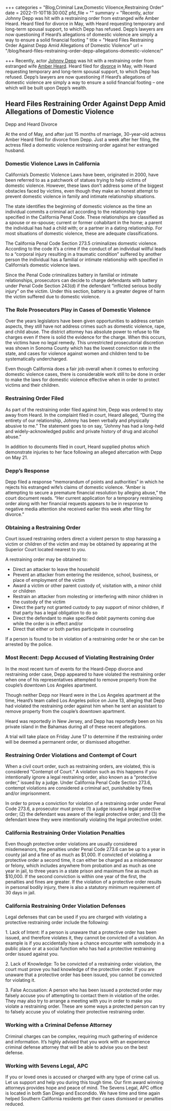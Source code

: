 +++
categories = "Blog,Criminal Law,Domestic Viloence,Restraining Order"
date = 2022-11-10T18:30:00Z
pfd_file = ""
summary = "Recently, actor Johnny Depp was hit with a restraining order from estranged wife Amber Heard. Heard filed for divorce in May, with Heard requesting temporary and long-term spousal support, to which Depp has refused. Depp’s lawyers are now questioning if Heard’s allegations of domestic violence are simply a way to ensure a solid financial footing "
title = "Heard Files Restraining Order Against Depp Amid Allegations of Domestic Violence"
url = "/blog/heard-files-restraining-order-depp-allegations-domestic-violence/"

+++
Recently, actor [Johnny Depp](https://www.sevenslegal.com/) was hit with a restraining order from estranged wife [Amber Heard](https://www.sevenslegal.com/). Heard filed for [divorce](https://www.sevenslegal.com/) in May, with Heard requesting temporary and long-term spousal support, to which Depp has refused. Depp’s lawyers are now questioning if Heard’s allegations of domestic violence are simply a way to ensure a solid financial footing – one which will be built upon Depp’s wealth.

## Heard Files Restraining Order Against Depp Amid Allegations of Domestic Violence

Depp and Heard Divorce

At the end of May, and after just 15 months of marriage, 30-year-old actress Amber Heard filed for divorce from Depp. Just a week after her filing, the actress filed a domestic violence restraining order against her estranged husband.

### Domestic Violence Laws in California

California’s Domestic Violence Laws have been, originated in 2000, have been referred to as a patchwork of statues trying to help victims of domestic violence. However, these laws don’t address some of the biggest obstacles faced by victims, even though they make an honest attempt to prevent domestic violence in family and intimate relationship situations.

The state identifies the beginning of domestic violence as the time an individual commits a criminal act according to the relationship type specified in the California Penal Code. These relationships are classified as a spouse or ex-spouse; current or former cohabitant in the home; a parent the individual has had a child with; or a partner in a dating relationship. For most situations of domestic violence, these are adequate classifications.

The California Penal Code Section 273.5 criminalizes domestic violence. According to the code it’s a crime if the conduct of an individual willful leads to a “corporal injury resulting in a traumatic condition” suffered by another person the individual has a familial or intimate relationship with specified in California’s domestic violence laws.

Since the Penal Code criminalizes battery in familial or intimate relationships, prosecutors can decide to charge defendants with battery under Penal Code Section 243(d) if the defendant “inflicted serious bodily injury” on the victim. Under this section, battery is a greater degree of harm the victim suffered due to domestic violence.

### The Role Prosecutors Play in Cases of Domestic Violence

Over the years legislators have been given opportunities to address certain aspects, they still have not address crimes such as domestic violence, rape, and child abuse. The district attorney has absolute power to refuse to file charges even if there is solid the evidence for the charge. When this occurs, the victims have no legal remedy. This unrestricted prosecutorial discretion was shown in Sonoma County which has the lowest conviction rate in the state, and cases for violence against women and children tend to be systematically undercharged.

Even though California does a fair job overall when it comes to enforcing domestic violence cases, there is considerable work still to be done in order to make the laws for domestic violence effective when in order to protect victims and their children.

### Restraining Order Filed

As part of the restraining order filed against him, Depp was ordered to stay away from Heard. In the complaint filed in court, Heard alleged, “During the entirety of our relationship, Johnny has been verbally and physically abusive to me.” The statement goes to on say, “Johnny has had a long-held and widely-acknowledged public and private history of drug and alcohol abuse.”

In addition to documents filed in court, Heard supplied photos which demonstrate injuries to her face following an alleged altercation with Depp on May 21.

### Depp’s Response

Depp filed a response “memorandum of points and authorities” in which he rejects his estranged wife’s claims of domestic violence. “Amber is attempting to secure a premature financial resolution by alleging abuse,” the court document reads. “Her current application for a temporary restraining order along with her financial requests appears to be in response to negative media attention she received earlier this week after filing for divorce.”

### Obtaining a Restraining Order

Court issued restraining orders direct a violent person to stop harassing a victim or children of the victim and may be obtained by appearing at the Superior Court located nearest to you.

A restraining order may be obtained to:

* Direct an attacker to leave the household
* Prevent an attacker from entering the residence, school, business, or place of employment of the victim
* Award a victim or other parent custody of, visitation with, a minor child or children
* Restrain an attacker from molesting or interfering with minor children in the custody of the victim
* Direct the party not granted custody to pay support of minor children, if that party has a legal obligation to do so
* Direct the defendant to make specified debit payments coming due while the order is in effect and/or
* Direct that either or both parties participate in counseling

If a person is found to be in violation of a restraining order he or she can be arrested by the police.

### Most Recent: Depp Accused of Violating Restraining Order

In the most recent turn of events for the Heard-Depp divorce and restraining order case, Depp appeared to have violated the restraining order when one of his representatives attempted to remove property from the couple’s downtown Los Angeles apartment.

Though neither Depp nor Heard were in the Los Angeles apartment at the time, Heard’s team called Los Angeles police on June 13, alleging that Depp had violated the restraining order against him when he sent an assistant to remove property from the couple’s downtown apartment.

Heard was reportedly in New Jersey, and Depp has reportedly been on his private island in the Bahamas during all of these recent allegations.

A trial will take place on Friday June 17 to determine if the restraining order will be deemed a permanent order, or dismissed altogether.

### Restraining Order Violations and Contempt of Court

When a civil court order, such as restraining orders, are violated, this is considered “Contempt of Court.” A violation such as this happens if you intentionally ignore a legal restraining order, also known as a “protective order,” issued by a judge. Under California Penal Code Section 273.6, contempt violations are considered a criminal act, punishable by fines and/or imprisonment.

In order to prove a conviction for violation of a restraining order under Penal Code 273.6, a prosecutor must prove: (1) a judge issued a legal protective order; (2) the defendant was aware of the legal protective order; and (3) the defendant knew they were intentionally violating the legal protective order.

### California Restraining Order Violation Penalties

Even though protective order violations are usually considered misdemeanors, the penalties under Penal Code 273.6 can be up to a year in county jail and a fine of as much as $1,000. If convicted of violating a protective order a second time, it can either be charged as a misdemeanor or felony, which includes anywhere from probation and as much as one year in jail, to three years in a state prison and maximum fine as much as $10,000. If the second conviction is within one year of the first, the penalties and fines are greater. If the violation of a protective order results in personal bodily injury, there is also a statutory minimum requirement of 30 days in jail.

### California Restraining Order Violation Defenses

Legal defenses that can be used if you are charged with violating a protective restraining order include the following:

1\. Lack of Intent: If a person is unaware that a protective order has been issued, and therefore violates it, they cannot be convicted of a violation. An example is if you accidentally have a chance encounter with somebody in a public place or at a social function who has had a protective restraining order issued against you.

2\. Lack of Knowledge: To be convicted of a restraining order violation, the court must prove you had knowledge of the protective order. If you are unaware that a protective order has been issued, you cannot be convicted for violating it.

3\. False Accusation: A person who has been issued a protected order may falsely accuse you of attempting to contact them in violation of the order. They may also try to arrange a meeting with you in order to make you violate a restraining order. These are some ways a protected person can try to falsely accuse you of violating their protective restraining order.

### Working with a Criminal Defense Attorney

Criminal charges can be complex, requiring much gathering of evidence and information. It’s highly advised that you work with an experience criminal defense attorney that will be able to advise you on the best defense.

### Working with Sevens Legal, APC

If you or loved ones is accused or charged with any type of crime call us. Let us support and help you during this tough time. Our firm award winning attorneys provides hope and peace of mind. The Sevens Legal, APC office is located in both San Diego and Escondido. We have time and time again helped Southern California residents get their cases dismissed or penalties reduced.